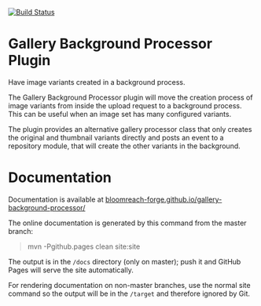 [![Build Status](https://travis-ci.org/bloomreach-forge/gallery-background-processor.svg?branch=develop)](https://travis-ci.org/bloomreach-forge/gallery-background-processor)

# Gallery Background Processor Plugin

Have image variants created in a background process.

The Gallery Background Processor plugin will move the creation process of image variants from inside the upload request 
to a background process. This can be useful when an image set has many configured variants.

The plugin provides an alternative gallery processor class that only creates the original and thumbnail variants 
directly and posts an event to a repository module, that will create the other variants in the background.   

# Documentation

Documentation is available at [bloomreach-forge.github.io/gallery-background-processor/](https://bloomreach-forge.github.io/gallery-background-processor/)

The online documentation is generated by this command from the master branch:

 > mvn -Pgithub.pages clean site:site
 
The output is in the ```/docs``` directory (only on master); push it and GitHub Pages will serve the site automatically. 

For rendering documentation on non-master branches, use the normal site command so the output will be in the 
```/target``` and therefore ignored by Git.
